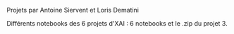 Projets par Antoine Siervent et Loris Dematini

Différents notebooks des 6 projets d'XAI :
6 notebooks et le .zip du projet 3.
